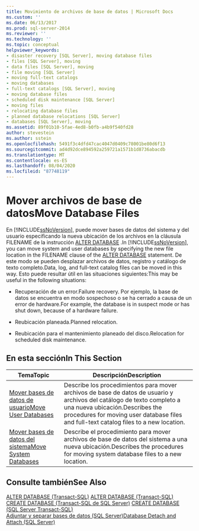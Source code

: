 ```yaml
---
title: Movimiento de archivos de base de datos | Microsoft Docs
ms.custom: ''
ms.date: 06/13/2017
ms.prod: sql-server-2014
ms.reviewer: ''
ms.technology: ''
ms.topic: conceptual
helpviewer_keywords:
- disaster recovery [SQL Server], moving database files
- files [SQL Server], moving
- data files [SQL Server], moving
- file moving [SQL Server]
- moving full-text catalogs
- moving databases
- full-text catalogs [SQL Server], moving
- moving database files
- scheduled disk maintenance [SQL Server]
- moving files
- relocating database files
- planned database relocations [SQL Server]
- databases [SQL Server], moving
ms.assetid: 89f01b10-5fae-4ed8-b0fb-a4b9f540fd28
author: stevestein
ms.author: sstein
ms.openlocfilehash: 5491f3c4dfd47cac4047d0409c78001be80d6f13
ms.sourcegitcommit: ad4d92dce894592a259721a1571b1d8736abacdb
ms.translationtype: MT
ms.contentlocale: es-ES
ms.lasthandoff: 08/04/2020
ms.locfileid: "87748119"
---
```

# <a name="move-database-files"></a><span data-ttu-id="ebc6b-102">Mover archivos de base de datos</span><span class="sxs-lookup"><span data-stu-id="ebc6b-102">Move Database Files</span></span>
  <span data-ttu-id="ebc6b-103">En [!INCLUDE[ssNoVersion](../../includes/ssnoversion-md.md)], puede mover bases de datos del sistema y del usuario especificando la nueva ubicación de los archivos en la cláusula FILENAME de la instrucción [ALTER DATABASE](/sql/t-sql/statements/alter-database-transact-sql) .</span><span class="sxs-lookup"><span data-stu-id="ebc6b-103">In [!INCLUDE[ssNoVersion](../../includes/ssnoversion-md.md)], you can move system and user databases by specifying the new file location in the FILENAME clause of the [ALTER DATABASE](/sql/t-sql/statements/alter-database-transact-sql) statement.</span></span> <span data-ttu-id="ebc6b-104">De este modo se pueden desplazar archivos de datos, registro y catálogo de texto completo.</span><span class="sxs-lookup"><span data-stu-id="ebc6b-104">Data, log, and full-text catalog files can be moved in this way.</span></span> <span data-ttu-id="ebc6b-105">Esto puede resultar útil en las situaciones siguientes:</span><span class="sxs-lookup"><span data-stu-id="ebc6b-105">This may be useful in the following situations:</span></span>  
  
-   <span data-ttu-id="ebc6b-106">Recuperación de un error.</span><span class="sxs-lookup"><span data-stu-id="ebc6b-106">Failure recovery.</span></span> <span data-ttu-id="ebc6b-107">Por ejemplo, la base de datos se encuentra en modo sospechoso o se ha cerrado a causa de un error de hardware.</span><span class="sxs-lookup"><span data-stu-id="ebc6b-107">For example, the database is in suspect mode or has shut down, because of a hardware failure.</span></span>  
  
-   <span data-ttu-id="ebc6b-108">Reubicación planeada.</span><span class="sxs-lookup"><span data-stu-id="ebc6b-108">Planned relocation.</span></span>  
  
-   <span data-ttu-id="ebc6b-109">Reubicación para el mantenimiento planeado del disco.</span><span class="sxs-lookup"><span data-stu-id="ebc6b-109">Relocation for scheduled disk maintenance.</span></span>  
  
## <a name="in-this-section"></a><span data-ttu-id="ebc6b-110">En esta sección</span><span class="sxs-lookup"><span data-stu-id="ebc6b-110">In This Section</span></span>  
  
|<span data-ttu-id="ebc6b-111">Tema</span><span class="sxs-lookup"><span data-stu-id="ebc6b-111">Topic</span></span>|<span data-ttu-id="ebc6b-112">Descripción</span><span class="sxs-lookup"><span data-stu-id="ebc6b-112">Description</span></span>|  
|-----------|-----------------|  
|[<span data-ttu-id="ebc6b-113">Mover bases de datos de usuario</span><span class="sxs-lookup"><span data-stu-id="ebc6b-113">Move User Databases</span></span>](move-user-databases.md)|<span data-ttu-id="ebc6b-114">Describe los procedimientos para mover archivos de base de datos de usuario y archivos del catálogo de texto completo a una nueva ubicación.</span><span class="sxs-lookup"><span data-stu-id="ebc6b-114">Describes the procedures for moving user database files and full-text catalog files to a new location.</span></span>|  
|[<span data-ttu-id="ebc6b-115">Mover bases de datos del sistema</span><span class="sxs-lookup"><span data-stu-id="ebc6b-115">Move System Databases</span></span>](system-databases.md)|<span data-ttu-id="ebc6b-116">Describe el procedimiento para mover archivos de base de datos del sistema a una nueva ubicación.</span><span class="sxs-lookup"><span data-stu-id="ebc6b-116">Describes the procedures for moving system database files to a new location.</span></span>|  
  
## <a name="see-also"></a><span data-ttu-id="ebc6b-117">Consulte también</span><span class="sxs-lookup"><span data-stu-id="ebc6b-117">See Also</span></span>  
 <span data-ttu-id="ebc6b-118">[ALTER DATABASE &#40;Transact-SQL&#41;](/sql/t-sql/statements/alter-database-transact-sql) </span><span class="sxs-lookup"><span data-stu-id="ebc6b-118">[ALTER DATABASE &#40;Transact-SQL&#41;](/sql/t-sql/statements/alter-database-transact-sql) </span></span>  
 <span data-ttu-id="ebc6b-119">[CREATE DATABASE &#40;Transact-SQL de SQL Server&#41;](/sql/t-sql/statements/create-database-sql-server-transact-sql) </span><span class="sxs-lookup"><span data-stu-id="ebc6b-119">[CREATE DATABASE &#40;SQL Server Transact-SQL&#41;](/sql/t-sql/statements/create-database-sql-server-transact-sql) </span></span>  
 [<span data-ttu-id="ebc6b-120">Adjuntar y separar bases de datos &#40;SQL Server&#41;</span><span class="sxs-lookup"><span data-stu-id="ebc6b-120">Database Detach and Attach &#40;SQL Server&#41;</span></span>](database-detach-and-attach-sql-server.md)  
  
  
